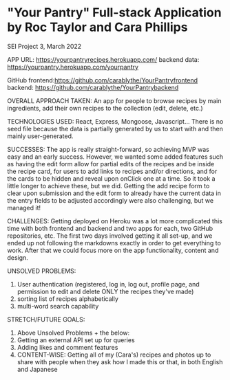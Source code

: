 # "Your Pantry" Full-stack Application by Roc Taylor and Cara Phillips

SEI Project 3, March 2022


APP URL: https://yourpantryrecipes.herokuapp.com/
backend data: https://yourpantry.herokuapp.com/yourpantry

GitHub frontend:https://github.com/carablythe/YourPantryfrontend
backend: https://github.com/carablythe/YourPantrybackend

OVERALL APPROACH TAKEN:
An app for people to browse recipes by main ingredients, add their own recipes to the collection (edit, delete, etc.)

TECHNOLOGIES USED:
React, Express, Mongoose, Javascript... There is no seed file because the data is partially generated by us to start with and then mainly user-generated.

SUCCESSES:
The app is really straight-forward, so achieving MVP was easy and an early success.  However, we wanted some added features such as having the edit form allow for partial edits of the recipes and be inside the recipe card, for users to add links to recipes and/or directions, and for the cards to be hidden and reveal upon onClick one at a time. So it took a little longer to achieve these, but we did. Getting the add recipe form to clear upon submission and the edit form to already have the current data in the entry fields to be adjusted accordingly were also challenging, but we managed it!

CHALLENGES:
Getting deployed on Heroku was a lot more complicated this time with both frontend and backend and two apps for each, two GitHub repositories, etc.  The first two days involved getting it all set-up, and we ended up not following the markdowns exactly in order to get everything to work.  After that we could focus more on the app functionality, content and design.

UNSOLVED PROBLEMS:
1. User authentication (registered, log in, log out, profile page, and permission to edit and delete ONLY the recipes they've made)
2. sorting list of recipes alphabetically
3. multi-word search capability

STRETCH/FUTURE GOALS:
1. Above Unsolved Problems + the below:
2. Getting an external API set up for queries
2. Adding likes and comment features
3. CONTENT-WISE: Getting all of my (Cara's) recipes and photos up to share with people when they ask how I made this or that, in both English and Japanese